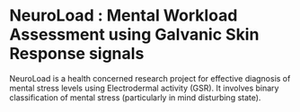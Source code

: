 # NeuroLoad : Mental Workload Assessment using Galvanic Skin Response signals

NeuroLoad is a health concerned research project for effective diagnosis of mental stress levels using Electrodermal activity (GSR). It involves binary classification of mental stress (particularly in mind disturbing state).


